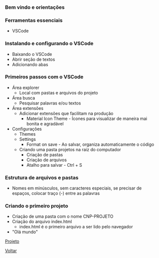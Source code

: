 ### Bem vindo e orientações
### Ferramentas essenciais
- VSCode
### Instalando e configurando o VSCode
- Baixando o VSCode
- Abrir seção de textos
- Adicionando abas
### Primeiros passos com o VSCode
- Área explorer
    - Local com pastas e arquivos do projeto
- Área busca
    - Pesquisar palavras e/ou textos
- Área extensões
    - Adicionar extensões que facilitam na produção
        - Material Icon Theme - Ícones para visualizar de maneira mai bonita e agradável
- Configurações
    - Themes
    - Settings
        - Format on save - Ao salvar, organiza automaticamente o código
    - Criando uma pasta projetos na raiz do computador
        - Criação de pastas
        - Criação de arquivos
        - Atalho para salvar - Ctrl + S
### Estrutura de arquivos e pastas
- Nomes em minúsculos, sem caracteres especiais, se precisar de espaços, colocar traço (-) entre as palavras
### Criando o primeiro projeto
- Criação de uma pasta com o nome CNP-PROJETO
- Criação do arquivo index.html
    - index.html é o primeiro arquivo a ser lido pelo navegador
- "Olá mundo"

[Projeto](index0.html)

[Voltar](README.md)